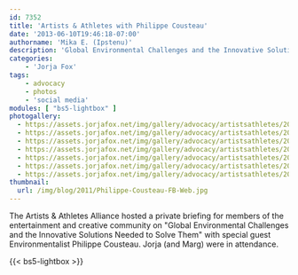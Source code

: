 ```yaml
---
id: 7352
title: 'Artists & Athletes with Philippe Cousteau'
date: '2013-06-10T19:46:18-07:00'
authorname: 'Mika E. (Ipstenu)'
description: 'Global Environmental Challenges and the Innovative Solutions Needed to Solve Them'
categories:
    - 'Jorja Fox'
tags:
    - advocacy
    - photos
    - 'social media'
modules: [ "bs5-lightbox" ]
photogallery:
  - https://assets.jorjafox.net/img/gallery/advocacy/artistsathletes/20130605-cousteau001.jpg
  - https://assets.jorjafox.net/img/gallery/advocacy/artistsathletes/20130605-cousteau002.jpg
  - https://assets.jorjafox.net/img/gallery/advocacy/artistsathletes/20130605-cousteau003.jpg
  - https://assets.jorjafox.net/img/gallery/advocacy/artistsathletes/20130605-cousteau004.jpg
  - https://assets.jorjafox.net/img/gallery/advocacy/artistsathletes/20130605-cousteau005.jpg
  - https://assets.jorjafox.net/img/gallery/advocacy/artistsathletes/20130605-cousteau006.jpg
  - https://assets.jorjafox.net/img/gallery/advocacy/artistsathletes/20130605-cousteau007.jpg
thumbnail:
  url: /img/blog/2011/Philippe-Cousteau-FB-Web.jpg
---
```


The Artists & Athletes Alliance hosted a private briefing for members of the entertainment and creative community on "Global Environmental Challenges and the Innovative Solutions Needed to Solve Them" with special guest Environmentalist Philippe Cousteau. Jorja (and Marg) were in attendance.

{{< bs5-lightbox >}}
